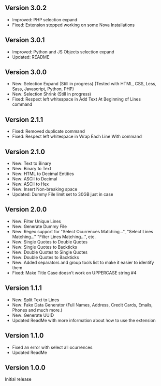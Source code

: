 ## Version 3.0.2

- Improved: PHP selection expand
- Fixed: Extension stopped working on some Nova Installations

## Version 3.0.1

- Improved: Python and JS Objects selection expand
- Updated: README

## Version 3.0.0

- New: Selection Expand (Still in progress) (Tested with HTML, CSS, Less, Sass, Javascript, Python, PHP)
- New: Selection Shrink (Still in progress)
- Fixed: Respect left whitespace in Add Text At Beginning of Lines command

## Version 2.1.1

- Fixed: Removed duplicate command
- Fixed: Respect left whitespace in Wrap Each Line With command

## Version 2.1.0

- New: Text to Binary
- New: Binary to Text
- New: HTML to Decimal Entities
- New: ASCII to Decimal
- New: ASCII to Hex
- New: Insert Non-breaking space
- Updated: Dummy File limit set to 30GB just in case

## Version 2.0.0

- New: Filter Unique Lines
- New: Generate Dummy File
- New: Regex support for "Select Ocurrences Matching...", "Select Lines Matching..." "Filter Lines Matching...", etc.
- New: Single Quotes to Double Quotes
- New: Single Quotes to Backticks
- New: Double Quotes to Single Quotes
- New: Double Quotes to Backticks
- New: Added separators and group tools list to make it easier to identify them
- Fixed: Make Title Case doesn't work on UPPERCASE string #4

## Version 1.1.1

- New: Split Text to Lines
- New: Fake Data Generator (Full Names, Address, Credit Cards, Emails, Phones and much more.)
- New: Generate UUID
- Updated ReadMe with more information about how to use the extension

## Version 1.1.0

- Fixed an error with select all ocurrences
- Updated ReadMe


## Version 1.0.0

Initial release
